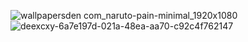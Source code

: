 ![wallpapersden com_naruto-pain-minimal_1920x1080](https://user-images.githubusercontent.com/102672154/197462918-bfc010d3-9319-4cf7-82f3-393483afe897.jpg)
![deexcxy-6a7e197d-021a-48ea-aa70-c92c4f762147](https://user-images.githubusercontent.com/102672154/197462967-c83a890b-1ee9-4990-8e35-446387895f53.png)
